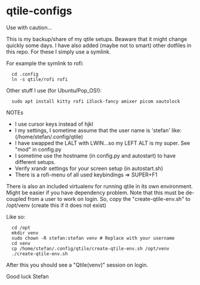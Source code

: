 # qtile-configs

Use with caution...

This is my backup/share of my qtile setups. Beaware that it might change quickly some days.
I have also added (maybe not to smart) other dotfiles in this repo. For these I simply use 
a symlink.

For example the symlink to rofi:
```
  cd .config
  ln -s qtile/rofi rofi
```

Other stuff I use (for Ubuntu/Pop_OS!):
```
  sudo apt install kitty rofi i3lock-fancy amixer picom xautolock 
```

NOTEs
- I use cursor keys instead of hjkl
- I my settings, I sometime assume that the user name is 'stefan' like: (/home/stefan/.config/qtile)
- I have swapped the LALT with LWIN...so my LEFT ALT is my super. See "mod" in config.py
- I sometime use the hostname (in config.py and autostart) to have different setups.
- Verify xrandr settings for your screen setup (in autostart.sh)
- There is a rofi-menu of all used keybindings => SUPER+F1


There is also an included virtualenv for running qtile in its own environment. Might be easier if you
have dependency problem. Note that this must be de-coupled from a user to work on login. 
So, copy the "create-qtile-env.sh" to /opt/venv (create this if it does not exist)

Like so:
```
  cd /opt
  mkdir venv
  sudo chown -R stefan:stefan venv # Replace with your username
  cd venv
  cp /home/stefan/.config/qtile/create-qtile-env.sh /opt/venv
  ./create-qtile-env.sh
```

After this you should see a "Qtile(venv)" session on login.

Good luck
Stefan
